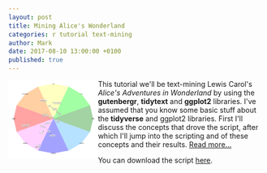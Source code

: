 ```yaml
---
layout: post
title: Mining Alice's Wonderland
categories: r tutorial text-mining
author: Mark
date: 2017-08-10 13:00:00 +0100
published: true
---
```


<img src="/_pages/tutorials/mining-alices-wonderland/sentiment-centers.png" width="35%" height="35%" align="left"/> This tutorial we'll be text-mining Lewis Carol's _Alice's Adventures in Wonderland_ by using the **gutenbergr**, **tidytext** and **ggplot2** libraries. I've assumed that you know some basic stuff about the **tidyverse** and ggplot2 libraries. First I'll discuss the concepts that drove the script, after which I'll jump into the scripting and of these concepts and their results. [Read more...](/mining-alices-wonderland/)

You can download the script [here](https://gist.github.com/mark-me/d080979ce8beb595faf1dcab38b6e392).

